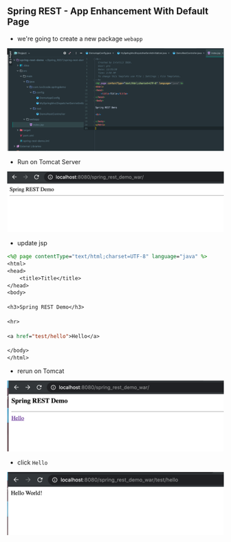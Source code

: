 ## Spring REST - App Enhancement With Default Page

- we're going to create a new package `webapp`

![](img/2020-12-25-15-00-53.png)

- Run on Tomcat Server

![](img/2020-12-25-15-01-14.png)

- update jsp

```jsp
<%@ page contentType="text/html;charset=UTF-8" language="java" %>
<html>
<head>
    <title>Title</title>
</head>
<body>

<h3>Spring REST Demo</h3>

<hr>

<a href="test/hello">Hello</a>

</body>
</html>
```

- rerun on Tomcat

![](img/2020-12-25-15-03-34.png)

- click `Hello`

![](img/2020-12-25-15-03-49.png)





































